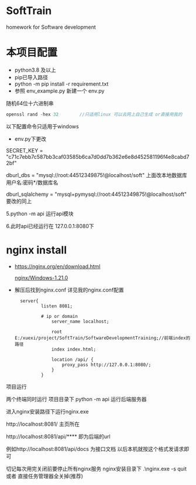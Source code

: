 # SoftTrain
homework for Software development

# 本项目配置
+ python3.8 及以上
+ pip已导入路径
+ python -m pip install -r requirement.txt
+ 参照 env_example.py 新建一个 env.py

随机64位十六进制串

```c++
openssl rand -hex 32		//只适用linux 可以去网上自己生成 or直接用我的
```





以下配置命令只适用于windows

+ env.py下更改

SECRET_KEY = "c71c7ebb7c587bb3caf03585b6ca7d0dd7b362e6e8d452581196f4e8cabd72bf"

dburl_dbs = "mysql://root:44512349875!@localhost/soft"
上面改本地数据库 用户名:密码*/数据库名

dburl_sqlalchemy = "mysql+pymysql://root:44512349875!@localhost/soft"
要改的同上

5.python -m api 运行api模块

6.此时api已经运行在 127.0.0.1:8080下



# nginx install

+ https://nginx.org/en/download.html

  [ nginx/Windows-1.21.0](https://nginx.org/download/nginx-1.21.0.zip)

+ 解压后找到nginx.conf
详见我的nginx.conf配置

		server{
				listen 8081;
				
				# ip or domain
					server_name localhost;
			
					root E:/xuexi/project/SoftTrain/SoftwareDevelopmentTraining;//前端index的路径
					index index.html;
				
					location /api/ {
						proxy_pass http://127.0.0.1:8080/;
					}
				}
	

项目运行

两个终端同时运行
项目目录下 python -m api 运行后端服务器

进入nginx安装路径下运行nginx.exe

http://localhost:8081/  主页所在

http://localhost:8081/api/****   即为后端的url

例如http://localhost:8081/api/docs 为接口文档 以后本机就按这个格式发请求即可

切记每次用完关闭前要停止所有nginx服务
nginx安装目录下  .\nginx.exe -s quit  或者 直接任务管理器全关掉(推荐)